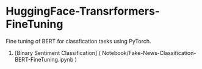 # HuggingFace-Transrformers-FineTuning

Fine tuning of BERT for classfication tasks using PyTorch.

1.  [Binary Sentiment Classification] ( Notebook/Fake-News-Classification-BERT-FineTuning.ipynb )
